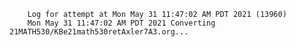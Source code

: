         Log for attempt at Mon May 31 11:47:02 AM PDT 2021 (13960)
        Mon May 31 11:47:02 AM PDT 2021 Converting 21MATH530/KBe21math530retAxler7A3.org...
